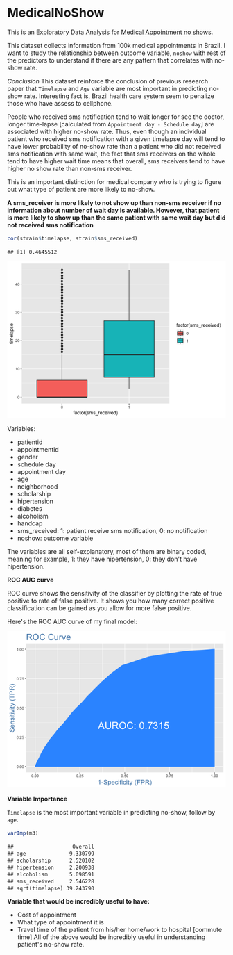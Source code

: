 # MedicalNoShow

This is an Exploratory Data Analysis for [Medical Appointment no shows](https://www.kaggle.com/joniarroba/noshowappointments).

This dataset collects information from 100k medical appointments in Brazil. I want to study the relationship between outcome variable, `noshow` with rest of the predictors to understand if there are any pattern that correlates with no-show rate.

*Conclusion* This dataset reinforce the conclusion of previous research paper that `Timelapse` and `Age` variable are most important in predicting no-show rate. Interesting fact is, Brazil health care system seem to penalize those who have assess to cellphone. 

People who received sms notification tend to wait longer for see the doctor, longer time-lapse [calculated from `Appointment day - Schedule day`] are associated with higher no-show rate. Thus, even though an individual patient who received sms notification with a given timelapse day will tend to have lower probability of no-show rate than a patient who did not received sms notification with same wait, the fact that sms receivers on the whole tend to have higher wait time means that overall, sms receivers tend to have higher no show rate than non-sms receiver. 

This is an important distinction for medical company who is trying to figure out what type of patient are more likely to no-show. 

**A sms_receiver is more likely to not show up than non-sms receiver if no information about number of wait day is available. However, that patient is more likely to show up than the same patient with same wait day but did not received sms notification**

``` r
cor(strain$timelapse, strain$sms_received)
```

    ## [1] 0.4645512
    
![](noshow_files/figure-markdown_github/unnamed-chunk-5-1.png)


Variables:

- patientid
- appointmentid
- gender
- schedule day
- appointment day
- age
- neighborhood
- scholarship
- hipertension
- diabetes
- alcoholism
- handcap
- sms_received: 1: patient receive sms notification, 0: no notification
- noshow: outcome variable

The variables are all self-explanatory, most of them are binary coded, meaning for example, 1: they have hipertension, 0: they don't have hipertension.


**ROC AUC curve**

ROC curve shows the sensitivity of the classifier by plotting the rate of true positive to rate of false positive. It shows you how many correct positive classification can be gained as you allow for more false positive.

Here's the ROC AUC curve of my final model:

![](noshow_files/figure-markdown_github/unnamed-chunk-8-1.png)


**Variable Importance**

`Timelapse` is the most important variable in predicting no-show, follow by `age`.

``` r
varImp(m3)
```

    ##                   Overall
    ## age              9.330799
    ## scholarship      2.520102
    ## hipertension     2.200938
    ## alcoholism       5.098591
    ## sms_received     2.546228
    ## sqrt(timelapse) 39.243790
    
  
**Variable that would be incredibly useful to have:**

- Cost of appointment
- What type of appointment it is 
- Travel time of the patient from his/her home/work to hospital [commute time]
All of the above would be incredibly useful in understanding patient's no-show rate.
